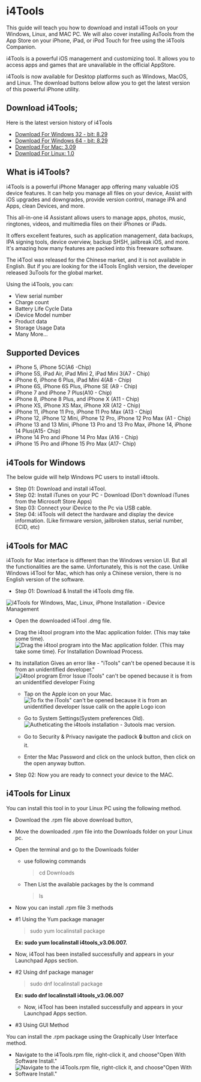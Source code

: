 # i4Tools

This guide will teach you how to download and install i4Tools on your Windows, Linux, and MAC PC. We will also cover installing AsTools from the App Store on your iPhone, iPad, or iPod Touch for free using the i4Tools Companion.


i4Tools is a powerful iOS management and customizing tool. It allows you to access apps and games that are unavailable in the official AppStore. 

i4Tools is now available for Desktop platforms such as Windows, MacOS, and Linux. The download buttons below allow you to get the latest version of this powerful iPhone utility. 

## Download i4Tools;
Here is the latest version history of i4Tools 

- [Download For Windows 32 - bit: 8.29](https://url.i4.cn/R7BzEfaa)
- [Download For Windows 64 - bit: 8.29](https://url.i4.cn/2MvQruaa)
- [Download For Mac: 3.09](https://d-updater.i4.cn/i4mac/20240924/0/i4Tools_v3.09.002.dmg)
- [Download For  Linux: 1.0](https://d-updater.i4.cn/i4linux/deb/i4tools_v3.06.007.rpm)

## What is i4Tools?

i4Tools is a powerful iPhone Manager app offering many valuable iOS device features. It can help you manage all files on your device, Assist with iOS upgrades and downgrades, provide version control, manage iPA and Apps, clean Devices, and more.

This all-in-one i4 Assistant allows users to manage apps, photos, music, ringtones, videos, and multimedia files on their iPhones or iPads. 

It offers excellent features, such as application management, data backups, IPA signing tools, device overview, backup SHSH, jailbreak iOS, and more. It's amazing how many features are packed into this freeware software.

The i4Tool was released for the Chinese market, and it is not available in English. But if you are looking for the i4Tools English version, the developer released 3uTools for the global market.

Using the i4Tools, you can:
- View serial number
- Charge count
- Battery Life Cycle Data
- iDevice Model number
- Product data
- Storage Usage Data
- Many More...


## Supported Devices

- iPhone 5, iPhone 5C(A6	-Chip)
- iPhone 5S, iPad Air, iPad Mini 2, iPad Mini 3(A7	- Chip)
- iPhone 6, iPhone 6 Plus, iPad Mini 4(A8 - Chip)
- iPhone 6S, iPhone 6S Plus, iPhone SE (A9 - Chip)
- iPhone 7 and iPhone 7 Plus(A10 - Chip)
- iPhone 8, iPhone 8 Plus, and iPhone X (A11 - Chip)
- iPhone XS, iPhone XS Max, iPhone XR (A12	 - Chip)
- iPhone 11, iPhone 11 Pro, iPhone 11 Pro Max (A13 - Chip)
- iPhone 12, iPhone 12 Mini, iPhone 12 Pro, iPhone 12 Pro Max (A1 - Chip)
- iPhone 13 and 13 Mini, iPhone 13 Pro and 13 Pro Max, iPhone 14, iPhone 14 Plus(A15- Chip)
- iPhone 14 Pro and iPhone 14 Pro Max (A16 - Chip)
- iPhone 15 Pro and iPhone 15 Pro Max (A17- Chip)

## i4Tools for Windows
The below guide will help Windows PC users to install i4tools.

- Step 01: Download and install i4Tool.
- Step 02: Install iTunes on your PC - Download 
  (Don't download iTunes from the Microsoft Store Apps)
- Step 03: Connect your iDevice to the Pc via USB cable.
- Step 04: i4Tools will detect the hardware and display the device information. (Like firmware version, jailbroken status, serial number, ECID, etc)

## i4Tools for MAC

i4Tools for Mac interface is different than the Windows version UI. But all the functionalities are the same. Unfortunately, this is not the case. Unlike Windows i4Tool for Mac, which has only a Chinese version, there is no English version of the software. 

- Step 01: Download & Install the i4Tools dmg file.

![i4Tools for Windows, Mac, Linux, iPhone Installation - iDevice Management ](https://github.com/user-attachments/assets/2af76104-cfc6-4425-92b1-0f3c206cc17c)

  - Open the downloaded i4Tool .dmg file.
  - Drag the i4tool program into the Mac application folder. (This may take some time).
  ![Drag the i4tool program into the Mac application folder. (This may take some time). For Installation Download Process.](https://github.com/user-attachments/assets/56c23d68-7c6f-44da-9d2a-32d6181322b5)

  - Its installation Gives an error like - "iTools" can't be opened because it is from an unidentified developer."
  ![i4tool program Error Issue iTools" can't be opened because it is from an unidentified developer Fixing](https://github.com/user-attachments/assets/a87797c5-4718-4002-92f8-e0db5c59c0e8)  
    -   Tap on the Apple icon on your Mac.
   ![To fix the iTools" can't be opened because it is from an unidentified developer Issue calik on the apple Logo icon](https://github.com/user-attachments/assets/d8ee9c42-9ce4-41e0-9402-4a10b6ad3eea)

    -   Go to System Settings(System preferences Old).
   ![ Autheticating the i4tools installation - 3utools mac version.](https://github.com/user-attachments/assets/66485681-858f-4fa4-97ed-3d4dcb8ec0d3)

    
    -   Go to Security & Privacy navigate the padlock 🔒 button and click on it.
    -   Enter the Mac Password and  click on the unlock button, then click on the open anyway button.

- Step 02: Now you are ready to connect your device to the MAC.

## i4Tools for Linux
You can install this tool in to your Linux PC using the following method.


- Download the .rpm file above download button,
- Move the downloaded .rpm file into the Downloads folder on your Linux pc.
- Open the terminal and go to the Downloads folder
  - use following commands 
    > cd Downloads
  - Then List the available packages by the ls command

    > ls

- Now you can install .rpm file 3 methods 

 - #1 Using the Yum package manager
   
   > sudo yum localinstall package
   
   **Ex: sudo yum localinstall  i4tools_v3.06.007.**
   
  -  Now, i4Tool has been installed successfully and appears in your Launchpad Apps section.
      
- #2 Using dnf package manager

  > sudo dnf localinstall package
  
  **Ex: sudo dnf localinstall i4tools_v3.06.007**
  
  - Now, i4Tool has been installed successfully and appears in your Launchpad Apps section.
 
    
- #3 Using GUI Method

You can install the .rpm package using the Graphically User Interface method. 

  - Navigate to the i4Tools.rpm file, right-click it, and choose"Open With Software Install."
  - ![Navigate to the i4Tools.rpm file, right-click it, and choose"Open With Software Install."](https://github.com/user-attachments/assets/d2bd67e0-748d-42ca-ae34-b2e198c6fa97)


